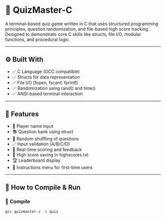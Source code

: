 # 🧠 QuizMaster-C

A terminal-based quiz game written in C that uses structured programming principles, question randomization, and file-based high score tracking. Designed to demonstrate core C skills like structs, file I/O, modular functions, and procedural logic.

---

## ⚙ Built With

- ✅ C Language (GCC compatible)
- ✅ Structs for data representation
- ✅ File I/O (fopen, fscanf, fprintf)
- ✅ Randomization using rand() and time()
- ✅ ANSI-based terminal interaction

---

## 🧩 Features

- 🧍 Player name input
- 📚 Question bank using struct
- 🔀 Random shuffling of questions
- ✅ Input validation (A/B/C/D)
- 🧮 Real-time scoring and feedback
- 💾 High score saving in highscores.txt
- 🏆 Leaderboard display
- 📜 Instructions menu for first-time users

---

## 🚀 How to Compile & Run

### 🔧 Compile
```bash
gcc quizmaster.c -o quiz
